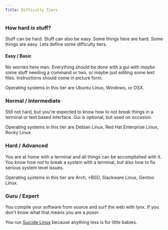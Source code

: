 ```yaml
---
Title: Difficulty Tiers
---
```


### How hard *is* stuff?

Stuff can be hard. Stuff can also be easy. Some things here are hard. Some things are easy. Lets define some difficulty tiers.

#### Easy / Basic

No worries here man. Everything should be done with a gui with *maybe* some stuff needing a command or two, or maybe just editing some text files. Instructions should come in picture form.

Operating systems in this tier are Ubuntu Linux, Windows, or OSX.

### Normal / Intermediate

Still not hard, but you're expected to know how to not break things in a terminal or text based interface. Gui is optional, but used on occasion.

Operating systems in this tier are Debian Linux, Red Hat Enterprise Linux, Rocky Linux

### Hard / Advanced

You are at home with a terminal and all things can be accomplished with it. You know how not to break a system with a terminal, but also how to fix serious system level issues.

Operating systems in this tier are Arch, *BSD, Slackware Linux, Gentoo Linux.

### Guru / Expert

You compile your software from source and surf the web with lynx. If you don't know what that means you are a *poser*.

You run [Suicide Linux]("https://qntm.org/suicide") because anything less is for little babies.
